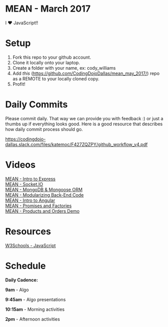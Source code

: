 MEAN - March 2017
====================
I :heart: JavaScript!!

# Setup
 1. Fork this repo to your github account.
 2. Clone it locally onto your laptop.
 3. Create a folder with your name, ex: cody_williams
 4. Add *this* (https://github.com/CodingDojoDallas/mean_may_2017/) repo as a REMOTE to your locally cloned copy.
 5. Profit!
 
# Daily Commits

Please commit daily. That way we can provide you with feedback :) or just a thumbs up if everything looks good. Here is a good resource that describes how daily commit process should go.

https://codingdojo-dallas.slack.com/files/katemoc/F427ZQZPY/github_workflow_v4.pdf

# Videos
[MEAN - Intro to Express](https://youtu.be/4ZO_sndmY-E "MEAN - Intro to Express") <br>
[MEAN - Socket.IO](https://youtu.be/MVpof70jUIM "MEAN - Socket.IO") <br>
[MEAN - MongoDB & Mongoose ORM](https://youtu.be/ZKiclzvcOrk "MEAN - MongoDB & Mongoose ORM") <br>
[MEAN - Modularizing Back-End Code](https://youtu.be/Y57YE33l7Uo "MEAN - Modularizing Back-End Code") <br>
[MEAN - Intro to Angular](https://youtu.be/gsUdukuwfoY "MEAN - Intro to Angular") <br>
[MEAN - Promises and Factories](https://youtu.be/t0u5dHoWb5Q "MEAN - Promises and Factories") <br>
[MEAN - Products and Orders Demo](https://youtu.be/SYJ-73OEJLs "MEAN - Products and Orders Demo") <br>

# Resources
[W3Schools - JavaScript](https://www.w3schools.com/js/ "W3Schools - JavaScript")

# Schedule

**Daily Cadence:**

**9am** - Algo

**9:45am** - Algo presentations

**10:15am** - Morning activities

**2pm** - Afternoon activities
